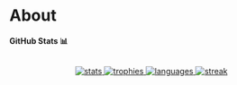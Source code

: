 # About

<summary><b>GitHub Stats 📊</b></summary><br/>
<p align="center">
   <a href="https://github.com/ramanveerji"> <img src="https://github-readme-stats.vercel.app/api?username=ramanveerji&show_icons=true&theme=radical&no-frame=true&hide_border=true&cache_seconds=1800&count_private=true&include_all_commits=true&custom_title=My+GitHub+Stats" alt="stats" /> </a>
   <a href="https://github.com/ramanveerji"> <img src="https://github-profile-trophy.vercel.app/?username=ramanveerji&theme=radical&no-frame=true&cache_seconds=1800" alt="trophies" /> </a>
   <a href="https://github.com/ramanveerji"> <img src="https://github-readme-stats.vercel.app/api/top-langs/?username=ramanveerji&layout=compact&theme=radical&no-bg=true&hide_border=true&cache_seconds=1800" alt="languages" /> </a>
   <a href="https://github.com/ramanveerji"> <img src="https://github-readme-streak-stats.herokuapp.com/?user=ramanveerji&theme=radical&no-frame=true&no-bg=true&hide_border=true&cache_seconds=1800" alt="streak" /> </a>
</p>


